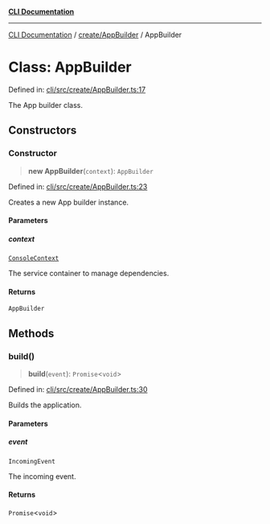 [**CLI Documentation**](../../../README.md)

***

[CLI Documentation](../../../README.md) / [create/AppBuilder](../README.md) / AppBuilder

# Class: AppBuilder

Defined in: [cli/src/create/AppBuilder.ts:17](https://github.com/stonemjs/cli/blob/c980e34c3e365606f5472998f0ccb119c79896c3/src/create/AppBuilder.ts#L17)

The App builder class.

## Constructors

### Constructor

> **new AppBuilder**(`context`): `AppBuilder`

Defined in: [cli/src/create/AppBuilder.ts:23](https://github.com/stonemjs/cli/blob/c980e34c3e365606f5472998f0ccb119c79896c3/src/create/AppBuilder.ts#L23)

Creates a new App builder instance.

#### Parameters

##### context

[`ConsoleContext`](../../../declarations/interfaces/ConsoleContext.md)

The service container to manage dependencies.

#### Returns

`AppBuilder`

## Methods

### build()

> **build**(`event`): `Promise`\<`void`\>

Defined in: [cli/src/create/AppBuilder.ts:30](https://github.com/stonemjs/cli/blob/c980e34c3e365606f5472998f0ccb119c79896c3/src/create/AppBuilder.ts#L30)

Builds the application.

#### Parameters

##### event

`IncomingEvent`

The incoming event.

#### Returns

`Promise`\<`void`\>
